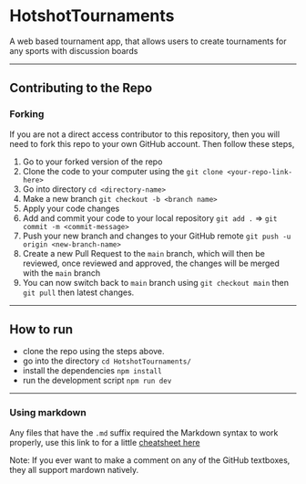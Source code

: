 # HotshotTournaments

A web based tournament app, that allows users to create tournaments for any sports with discussion boards

---

## Contributing to the Repo

### Forking

If you are not a direct access contributor to this repository, then you will need to fork this repo to your own GitHub account. Then follow these steps,

1. Go to your forked version of the repo
2. Clone the code to your computer using the `git clone <your-repo-link-here>`
3. Go into directory `cd <directory-name>`
4. Make a new branch `git checkout -b <branch name>`
5. Apply your code changes
6. Add and commit your code to your local repository `git add .` => `git commit -m <commit-message>`
7. Push your new branch and changes to your GitHub remote `git push -u origin <new-branch-name>`
8. Create a new Pull Request to the `main` branch, which will then be reviewed, once reviewed and approved, the changes will be merged with the `main` branch
9. You can now switch back to `main` branch using `git checkout main` then `git pull` then latest changes.

---

## How to run

- clone the repo using the steps above.
- go into the directory `cd HotshotTournaments/`
- install the dependencies `npm install`
- run the development script `npm run dev`

---

### Using markdown

Any files that have the `.md` suffix required the Markdown syntax to work properly, use this link to for a little [cheatsheet here](https://github.com/adam-p/markdown-here/wiki/Markdown-Here-Cheatsheet)

Note: If you ever want to make a comment on any of the GitHub textboxes, they all support mardown natively.

